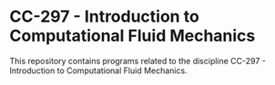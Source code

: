 # CC-297 - Introduction to Computational Fluid Mechanics
This repository contains programs related to the discipline CC-297 - Introduction to Computational Fluid Mechanics.
